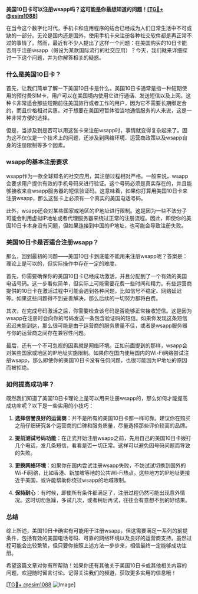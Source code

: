 **美国10日卡可以注册wsapp吗？这可能是你最想知道的问题！[[TG💪+ @esim1088](https://t.me/s/esim1088)]**

在当今这个数字化时代，手机卡和应用程序的结合已经成为人们日常生活中不可或缺的一部分。无论是国内还是国外，使用手机卡来注册各种社交软件都是再正常不过的事情了。然而，最近有不少人提出了这样一个问题：在美国购买的10日卡能否用于注册wsapp（假设为某款国际流行的社交应用）？今天，我们就来详细探讨一下这个问题，并为你解答相关的疑惑。

### 什么是美国10日卡？

首先，让我们简单了解一下美国10日卡是什么。美国10日卡通常是指一种短期使用的预付费SIM卡，用户可以在美国境内使用它进行通话、发送短信以及上网。这种卡非常适合那些短期前往美国旅行或者工作的用户，因为它不需要长期绑定合约，而且价格相对实惠。对于想要在美国短暂体验当地通信服务的人来说，这是一种非常方便的选择。

但是，当涉及到是否可以用这张卡来注册wsapp时，事情就变得复杂起来了。因为这不仅仅是一个技术上的问题，还涉及到网络环境、运营商政策以及wsapp自身的注册限制等多个因素。

### wsapp的基本注册要求

wsapp作为一款全球知名的社交应用，其注册过程相对严格。一般来说，wsapp会要求用户提供有效的手机号码来进行验证。这个号码必须是真实存在的，并且能够接收来自wsapp服务器的短信验证码。这意味着，如果你打算用美国10日卡来注册wsapp，那么这张卡上必须有一个真实的美国电话号码。

此外，wsapp还会对某些国家或地区的IP地址进行限制。这是因为一些不法分子可能会利用虚拟IP地址或者代理服务器来绕过正常的注册流程。因此，即使你的美国10日卡本身没有问题，但如果连接到中国的IP地址，也可能会导致注册失败。

### 美国10日卡是否适合注册wsapp？

那么，回到最初的问题——美国10日卡到底能不能用来注册wsapp呢？答案是：理论上是可以的，但实际操作中存在一定的难度。

首先，你需要确保你的美国10日卡已经成功激活，并且分配到了一个有效的美国电话号码。这一步看似简单，但实际上可能需要花费一些时间和精力。有些运营商提供的10日卡在激活过程中可能会遇到各种问题，比如信号不稳定、网络延迟等。如果这些问题得不到妥善解决，那么后续的一切努力都将白费。

其次，在完成号码激活之后，你需要检查该号码是否能够正常接收短信。这是因为wsapp在注册时会向你的号码发送一条包含验证码的短信。如果你发现这条短信迟迟未能到达，那么很可能是由于运营商的服务质量不佳，或者是wsapp服务器与你的运营商之间存在兼容性问题。

最后，还有一个不可忽视的因素就是网络环境。正如前面提到的那样，wsapp会对某些国家或地区的IP地址实施限制。如果你在国内使用国内的Wi-Fi网络尝试注册wsapp，那么即使你的美国10日卡没有任何问题，也很可能因为IP地址的原因而被拒绝。

### 如何提高成功率？

既然我们知道了美国10日卡理论上是可以用来注册wsapp的，那么如何才能提高成功率呢？以下是一些实用的小技巧：

1. **选择信誉良好的运营商**：并不是所有的美国10日卡都一样可靠。建议你在购买之前仔细研究各个运营商的口碑和服务质量，尽量选择那些评价较高的品牌。
   
2. **提前测试号码功能**：在正式开始注册wsapp之前，先用自己的美国10日卡拨打几个电话，发几条短信，看看是否一切正常。这样可以避免因号码问题而导致的失败。

3. **更换网络环境**：如果你在国内尝试注册wsapp失败，不妨试试切换到国外的Wi-Fi网络，比如香港、新加坡等地的公共Wi-Fi热点。这些地方的IP地址更接近于美国，或许能帮助你绕过wsapp的地域限制。

4. **保持耐心**：有时候，即使所有条件都满足了，注册过程仍然可能出现意外情况。这时切勿急躁，多试几次，或者稍后再试，往往会有意想不到的好结果。

### 总结

综上所述，美国10日卡确实有可能用于注册wsapp，但这需要满足一系列的前提条件，包括有效的美国电话号码、可靠的网络环境以及良好的运营商支持。虽然过程可能会比较繁琐，但只要你按照上述方法一步步来，相信最终一定能够成功注册。

希望这篇文章对你有所帮助！如果你还有其他关于美国10日卡或其他相关内容的问题，欢迎随时留言讨论。记得关注我们的频道，获取更多实用的信息哦！

[[TG💪+ @esim1088](https://t.me/s/esim1088) ![Image](https://i.postimg.cc/4NQfJmqS/Snipaste-2025-05-13-00-14-12.png)]